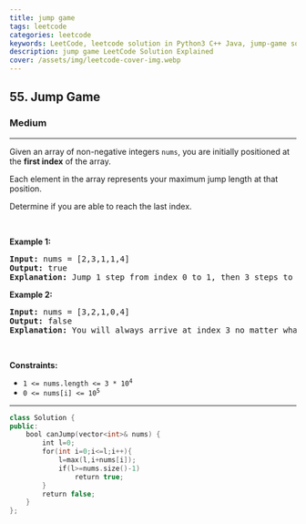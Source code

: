 ```yaml
---
title: jump game
tags: leetcode
categories: leetcode
keywords: LeetCode, leetcode solution in Python3 C++ Java, jump-game solution
description: jump game LeetCode Solution Explained
cover: /assets/img/leetcode-cover-img.webp
---
```



<h2>55. Jump Game</h2><h3>Medium</h3><hr><div><p>Given an array of non-negative integers <code>nums</code>, you are initially positioned at the <strong>first index</strong> of the array.</p>

<p>Each element in the array represents your maximum jump length at that position.</p>

<p>Determine if you are able to reach the last index.</p>

<p>&nbsp;</p>
<p><strong>Example 1:</strong></p>

<pre><strong>Input:</strong> nums = [2,3,1,1,4]
<strong>Output:</strong> true
<strong>Explanation:</strong> Jump 1 step from index 0 to 1, then 3 steps to the last index.
</pre>

<p><strong>Example 2:</strong></p>

<pre><strong>Input:</strong> nums = [3,2,1,0,4]
<strong>Output:</strong> false
<strong>Explanation:</strong> You will always arrive at index 3 no matter what. Its maximum jump length is 0, which makes it impossible to reach the last index.
</pre>

<p>&nbsp;</p>
<p><strong>Constraints:</strong></p>

<ul>
	<li><code>1 &lt;= nums.length &lt;= 3 * 10<sup>4</sup></code></li>
	<li><code>0 &lt;= nums[i] &lt;= 10<sup>5</sup></code></li>
</ul>
</div>

---




```cpp
class Solution {
public:
    bool canJump(vector<int>& nums) {
        int l=0;
        for(int i=0;i<=l;i++){
            l=max(l,i+nums[i]);
            if(l>=nums.size()-1)
                return true;
        }
        return false;
    }
};

```
